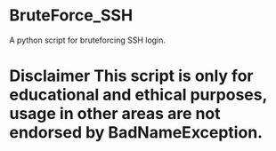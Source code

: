 # BruteForce_SSH

A python script for bruteforcing SSH login.


# Disclaimer This script is only for educational and ethical purposes, usage in other areas are not endorsed by BadNameException.
